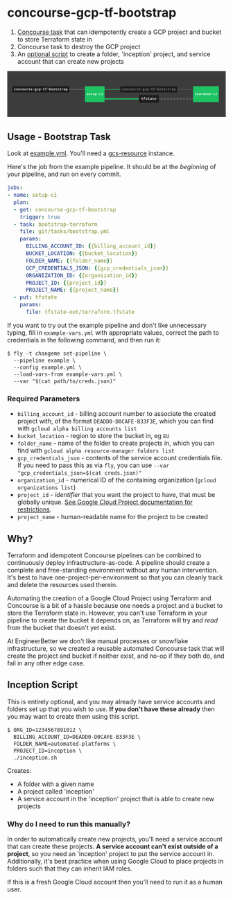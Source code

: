 # concourse-gcp-tf-bootstrap

1. [Concourse task](#usage-bootstrap-task) that can idempotently create a GCP project and bucket to store Terraform state in
1. Concourse task to destroy the GCP project
1. An [optional script](#inception-script) to create a folder, 'inception' project, and service account that can create new projects

![Image of example pipeline](pipeline.png)

## Usage - Bootstrap Task

Look at [example.yml](example.yml). You'll need a [gcs-resource](https://github.com/frodenas/gcs-resource/) instance.

Here's the job from the example pipeline. It should be at the _beginning_ of your pipeline, and run on every commit.

```yaml
jobs:
- name: setup-ci
  plan:
  - get: concourse-gcp-tf-bootstrap
    trigger: true
  - task: bootstrap-terraform
    file: git/tasks/bootstrap.yml
    params:
      BILLING_ACCOUNT_ID: {{billing_account_id}}
      BUCKET_LOCATION: {{bucket_location}}
      FOLDER_NAME: {{folder_name}}
      GCP_CREDENTIALS_JSON: {{gcp_credentials_json}}
      ORGANIZATION_ID: {{organization_id}}
      PROJECT_ID: {{project_id}}
      PROJECT_NAME: {{project_name}}
  - put: tfstate
    params:
      file: tfstate-out/terraform.tfstate
```

If you want to try out the example pipeline and don't like unnecessary typing, fill in `example-vars.yml` with appropriate values, correct the path to credentials in the following command, and then run it:

```terminal
$ fly -t changeme set-pipeline \
  --pipeline example \
  --config example.yml \
  --load-vars-from example-vars.yml \
  --var "$(cat path/to/creds.json)"
```

### Required Parameters

* `billing_account_id` - billing account number to associate the created project with, of the format `DEADD0-D0CAFE-B33F3E`, which you can find with `gcloud alpha billing accounts list`
* `bucket_location` - region to store the bucket in, eg `EU`
* `folder_name` - name of the folder to create projects in, which you can find with `gcloud alpha resource-manager folders list`
* `gcp_credentials_json` - contents of the service account credentials file. If you need to pass this as via `fly`, you can use `--var "gcp_credentials_json=$(cat creds.json)"`
* `organization_id` - numerical ID of the containing organization (`gcloud organizations list`)
* `project_id` - _identifier_ that you want the project to have, that must be globally unique. [See Google Cloud Project documentation for restrictions](https://cloud.google.com/resource-manager/docs/creating-managing-projects#identifying_projects).
* `project_name` - human-readable name for the project to be created

## Why?

Terraform and idempotent Concourse pipelines can be combined to continuously deploy infrastructure-as-code. A pipeline should create a complete and free-standing environment without any human intervention. It's best to have one-project-per-environment so that you can cleanly track and delete the resources used therein.

Automating the creation of a Google Cloud Project using Terraform and Concourse is a bit of a hassle because one needs a project and a bucket to store the Terraform state in. However, you can't use Terraform in your pipeline to create the bucket it depends on, as Terraform will try and _read_ from the bucket that doesn't yet exist.

At EngineerBetter we don't like manual processes or snowflake infrastructure, so we created a reusable automated Concourse task that will create the project and bucket if neither exist, and no-op if they both do, and fail in any other edge case.

## Inception Script

This is entirely optional, and you may already have service accounts and folders set up that you wish to use. **If you don't have these already** then you may want to create them using this script.

```terminal
$ ORG_ID=1234567891012 \
  BILLING_ACCOUNT_ID=DEADD0-D0CAFE-B33F3E \
  FOLDER_NAME=automated-platforms \
  PROJECT_ID=inception \
  ./inception.sh
```

Creates:

* A folder with a given name
* A project called 'inception'
* A service account in the 'inception' project that is able to create new projects

### Why do I need to run this manually?

In order to automatically create new projects, you'll need a service account that can create these projects. **A service account can't exist outside of a project**, so you need an 'inception' project to put the service account in. Additionally, it's best practice when using Google Cloud to place projects in folders such that they can inherit IAM roles.

If this is a fresh Google Cloud account then you'll need to run it as a human user.
